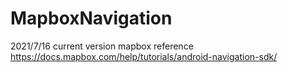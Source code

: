 # MapboxNavigation
 2021/7/16 current version mapbox 
reference  https://docs.mapbox.com/help/tutorials/android-navigation-sdk/
